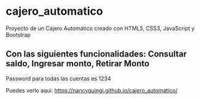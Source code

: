 # cajero_automatico
Proyecto  de un Cajero Automático creado con HTML5, CSS3, JavaScript y Bootstrap

Con las siguientes funcionalidades: Consultar saldo, Ingresar monto, Retirar Monto
---
Password para todas las cuentas es 1234

Puedes verlo aqui: https://nancyquingi.github.io/cajero_automatico/
